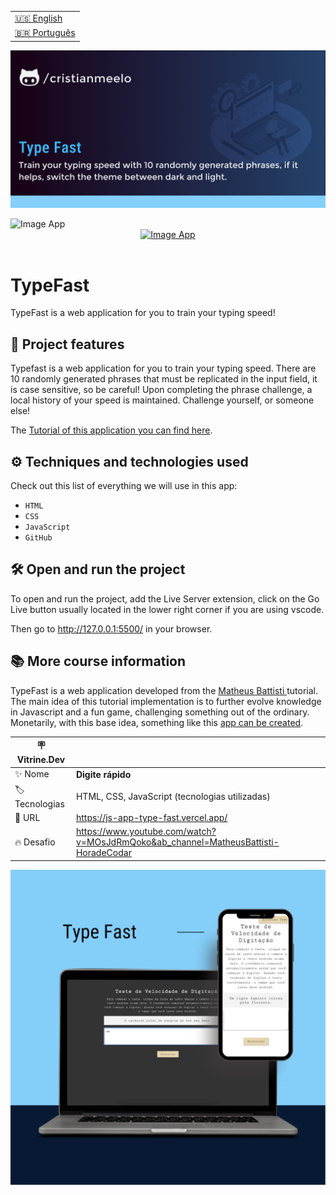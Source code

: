 <table align="right">
  <tr>
    <td>
      <a href="README-en.md">🇺🇸 English</a>
    </td>
  </tr>
  <tr>
    <td>
      <a href="README.md">🇧🇷 Português</a>
    </td>
  </tr>
</table>

![TypeFast](https://raw.githubusercontent.com/cristianmeelo/js-app-type-fast/main/thumbnail-en.png)

<img src="mockup.gif" alt="Image App" >
<div align="center">
<a href="https://js-app-type-fast.vercel.app/">
  <img src="https://img.shields.io/badge/-CHECK%20HERE-lightblue" alt="Image App" >
</a>
</div>

<br/>

# TypeFast

TypeFast is a web application for you to train your typing speed!

## 🔨 Project features

Typefast is a web application for you to train your typing speed. There are 10 randomly generated phrases that must be replicated in the input field, it is case sensitive, so be careful! Upon completing the phrase challenge, a local history of your speed is maintained. Challenge yourself, or someone else!

The [Tutorial of this application you can find here](https://www.youtube.com/watch?v=MOsJdRmQoko&ab_channel=MatheusBattisti-HoradeCodar).

## ⚙️ Techniques and technologies used

Check out this list of everything we will use in this app:

- `HTML`
- `CSS`
- `JavaScript`
- `GitHub`

## 🛠️ Open and run the project

To open and run the project, add the Live Server extension, click on the Go Live button usually located in the lower right corner if you are using vscode.

Then go to http://127.0.0.1:5500/ in your browser.

## 📚 More course information

TypeFast is a web application developed from the [Matheus Battisti ](https://www.youtube.com/@MatheusBattisti) tutorial. The main idea of ​​this tutorial implementation is to further evolve knowledge in Javascript and a fun game, challenging something out of the ordinary. Monetarily, with this base idea, something like this [app can be created](https://www.ratatype.com.br/).

| :placard: Vitrine.Dev |                                                                                    |
| --------------------- | ---------------------------------------------------------------------------------- |
| :sparkles: Nome       | **Digite rápido**                                                                  |
| :label: Tecnologias   | HTML, CSS, JavaScript (tecnologias utilizadas)                                     |
| :rocket: URL          | https://js-app-type-fast.vercel.app/                                               |
| :fire: Desafio        | https://www.youtube.com/watch?v=MOsJdRmQoko&ab_channel=MatheusBattisti-HoradeCodar |

![](https://github.com/cristianmeelo/js-app-type-fast/blob/main/thumbnail-mockup.png?raw=true#vitrinedev)
